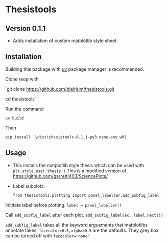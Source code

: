 # Thesistools

## Version 0.1.1

- Adds installation of custom matplotlib style sheet

## Installation
Building this package with [uv](https://docs.astral.sh/uv/getting-started/installation/) package manager is recommended.


Clone reop with

`git clone https://github.com/blairium/thesistools.git

cd thesistools`

Run the command

`uv build`

Then

`pip install .\dist\thesistools-0.1.1-py3-none-any.whl`

## Usage

- This installs the matplotlib style thesis which can be used with
`plt.style.use('thesis')` This is a modified version of https://github.com/garrettj403/SciencePlots/
- Label subplots:
  
  `from thesistools.plotting import panel_labeller,add_subfig_label`


Inititate label before plotting.
`label = panel_labeller()`


Call `add_subfig_label` after each plot.
`add_subfig_label(ax, label.next())`

`add_subfig_label` takes all the keyword arguements that matplotlibs annotate takes. `facecolor=0.5,alpha=0.5` are the defaults. They grey box can be turned off with `facecolor='none'`


